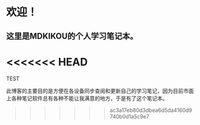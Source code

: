 # 欢迎！

## 这里是MDKIKOU的个人学习笔记本。
<<<<<<< HEAD
=======
TEST

此博客的主要目的是方便在各设备同步查阅和更新自己的学习笔记，因为目前市面上各种笔记软件总有各种不能让我满意的地方，于是有了这个笔记本。
>>>>>>> ac3a17eb80d3dbea6d5da4160d9740b0d1a5c9e7
